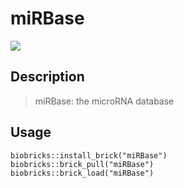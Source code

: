 # miRBase
<a href="https://github.com/biobricks-ai/miRBase/actions"><img src="https://github.com/biobricks-ai/miRBase/actions/workflows/bricktools-check.yaml/badge.svg?branch=master"/></a>

## Description

> miRBase: the microRNA database

## Usage
```{R}
biobricks::install_brick("miRBase")
biobricks::brick_pull("miRBase")
biobricks::brick_load("miRBase")
```

